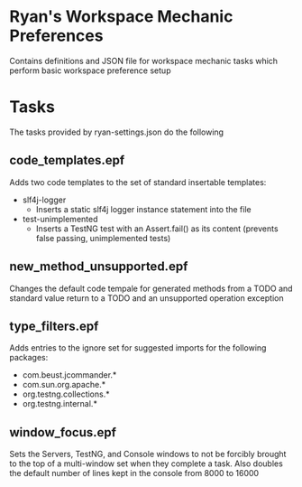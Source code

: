# Ryan's Workspace Mechanic Preferences

Contains definitions and JSON file for workspace mechanic tasks which perform basic workspace preference setup

# Tasks

The tasks provided by ryan-settings.json do the following

## code_templates.epf

Adds two code templates to the set of standard insertable templates:

* slf4j-logger
  * Inserts a static slf4j logger instance statement into the file
* test-unimplemented
  * Inserts a TestNG test with an Assert.fail() as its content (prevents false passing, unimplemented tests)

## new_method_unsupported.epf

Changes the default code tempale for generated methods from a TODO and standard value return to a TODO and an unsupported operation exception

## type_filters.epf

Adds entries to the ignore set for suggested imports for the following packages:
* com.beust.jcommander.*
* com.sun.org.apache.*
* org.testng.collections.*
* org.testng.internal.*

## window_focus.epf

Sets the Servers, TestNG, and Console windows to not be forcibly brought to the top of a multi-window set when they complete a task. Also doubles the default number of lines kept in the console from 8000 to 16000
